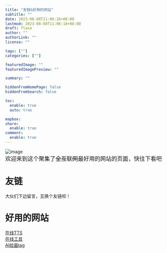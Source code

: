 ```yaml
---
title: "友链&好用的网站"
subtitle: ""
date: 2023-08-08T11:06:18+08:00
lastmod: 2023-08-08T11:06:18+08:00
draft: flase
author: ""
authorLink: ""
license: ""

tags: [""]
categories: [""]

featuredImage: ""
featuredImagePreview: ""

summary: ""

hiddenFromHomePage: false
hiddenFromSearch: false

toc:
  enable: true
  auto: true

mapbox:
share:
  enable: true
comment:
  enable: true
---
```

![image](https://cdn.staticaly.com/gh/qwangqq/Hugo_images@main/image.7e04sv4vdic0.webp)  
<font size=4>欢迎来到这个聚集了~~全互联网~~最好用的网站的页面，快往下看吧</font>  

# 友链
大伙们下边留言，互换个友链呗！  

# 好用的网站
[在线TTS](https://www.text-to-speech.cn/)  
[在线工具](https://tool.lu/)  
[AI绘画tag](https://tags.novelai.dev/)  

